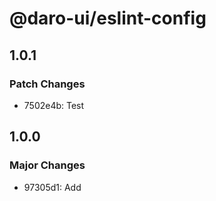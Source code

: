 # @daro-ui/eslint-config

## 1.0.1

### Patch Changes

- 7502e4b: Test

## 1.0.0

### Major Changes

- 97305d1: Add
